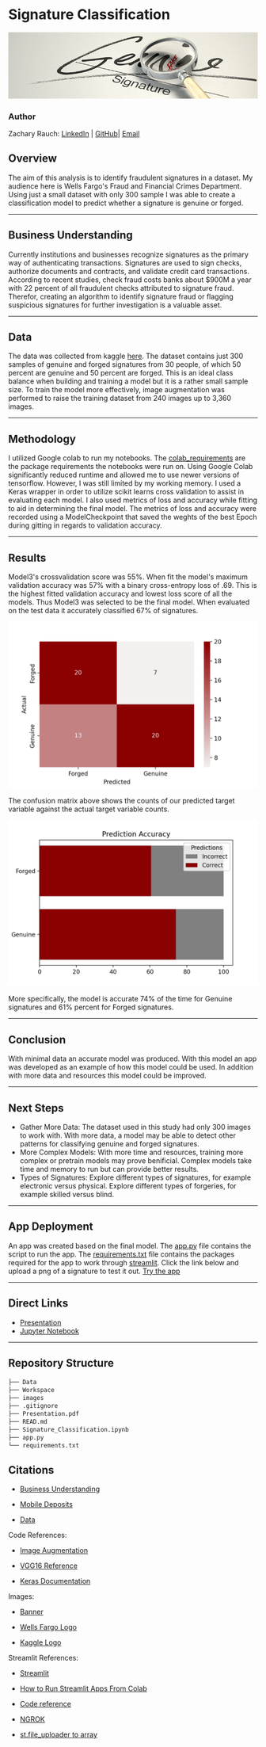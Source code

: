 # Signature Classification
![img](./images/signature_banner.jpeg)
### Author 
Zachary Rauch: 
[LinkedIn](https://www.linkedin.com/in/zach-rauch/) |
[GitHub](https://github.com/ZachRauch)|
[Email](zach.rauch0@gmail.com)
## Overview
  The aim of this analysis is to identify fraudulent signatures in a dataset. My audience here is Wells Fargo's Fraud and Financial Crimes Department. Using just a small dataset with only 300 sample I was able to create a classification model to predict whether a signature is genuine or forged.

---
## Business Understanding 
  Currently institutions and businesses recognize signatures as the primary way of authenticating transactions. Signatures are used to sign checks, authorize documents and contracts, and validate credit card transactions. According to recent studies, check fraud costs banks about $900M a year with 22 percent of all fraudulent checks attributed to signature fraud. Therefor, creating an algorithm to identify signature fraud or flagging suspicious signatures for further investigation is a valuable asset.

---
## Data 
  The data was collected from kaggle [here](https://www.kaggle.com/datasets/divyanshrai/handwritten-signatures). The dataset contains just 300 samples of genuine and forged signatures from 30 people, of which 50 percent are genuine and 50 percent are forged. This is an ideal class balance when building and training a model but it is a rather small sample size. To train the model more effectively, image augmentation was performed to raise the training dataset from 240 images up to 3,360 images. 

---
## Methodology
  I utilized Google colab to run my notebooks. The [colab_requirements](https://github.com/ZachRauch/Signature_Classification/blob/main/Data/colab_requirements.txt) are the package requirements the notebooks were run on. Using Google Colab significantly reduced runtime and allowed me to use newer versions of tensorflow. However, I was still limited by my working memory. I used a Keras wrapper in order to utilize scikit learns cross validation to assist in evaluating each model. I also used metrics of loss and accuracy while fitting to aid in determining the final model. The metrics of loss and accuracy were recorded using a ModelCheckpoint that saved the weghts of the best Epoch during gitting in regards to validation accuracy.

---
## Results
  Model3's crossvalidation score was 55%. When fit the model's maximum validation accuracy was 57% with a binary cross-entropy loss of .69. This is the highest fitted validation accuracy and lowest loss score of all the models. Thus Model3 was selected to be the final model. When evaluated on the test data it accurately classified 67% of signatures.

![img](./images/confusion_matrix.jpeg)

  The confusion matrix above shows the counts of our predicted target variable against the actual target variable counts.

![img](./images/Prediction_Accuracy.jpeg)

  More specifically, the model is accurate 74% of the time for Genuine signatures and 61% percent for Forged signatures.

---
## Conclusion
  With minimal data an accurate model was produced. With this model an app was developed as an example of how this model could be used. In addition with more data and resources this model could be improved. 

---
## Next Steps
- Gather More Data: The dataset used in this study had only 300 images to work with. With more data, a model may be able to detect other patterns for classifying genuine and forged signatures.
- More Complex Models: With more time and resources, training more complex or pretrain models may prove benificial. Complex models take time and memory to run but can provide better results.
- Types of Signatures: Explore different types of signatures, for example electronic versus physical. Explore different types of forgeries, for example skilled versus blind.

---
## App Deployment
  An app was created based on the final model. The [app.py](https://github.com/ZachRauch/Signature_Classification/blob/main/app.py) file contains the script to run the app. The [requirements.txt](https://github.com/ZachRauch/Signature_Classification/blob/main/requirements.txt) file contains the packages required for the app to work through [streamlit](https://streamlit.io/). Click the link below and upload a png of a signature to test it out. 
[Try the app](https://share.streamlit.io/zachrauch/signature_classification/main/app.py)

---
## Direct Links
- [Presentation](https://github.com/ZachRauch/Signature_Classification/blob/main/Presentation.pdf)
- [Jupyter Notebook](https://github.com/ZachRauch/Signature_Classification/blob/main/Signature_Classification.ipynb)
---
## Repository Structure
```
├── Data 
├── Workspace
├── images
├── .gitignore
├── Presentation.pdf
├── READ.md
├── Signature_Classification.ipynb
├── app.py
└── requirements.txt
```
## Citations

- [Business Understanding](https://towardsdatascience.com/signature-fraud-detection-an-advanced-analytics-approach-a795b0e588b2)

- [Mobile Deposits](https://www.retaildive.com/ex/mobilecommercedaily/mobile-users-deposit-over-40-billion-in-checks-via-mobile-mitek#:~:text=%E2%80%9CAnalyst%20data%20shows%20that%20more,and%20convenient%2C%20it's%20fun.%E2%80%9D)

- [Data](https://www.kaggle.com/datasets/divyanshrai/handwritten-signatures)

Code References:

- [Image Augmentation](https://machinelearningmastery.com/how-to-configure-image-data-augmentation-when-training-deep-learning-neural-networks/)

- [VGG16 Reference](https://www.kaggle.com/code/raulcsimpetru/vgg16-binary-classification/notebook)

- [Keras Documentation](https://keras.io/api/)

Images:

- [Banner](https://www.adamsluka.com/forgery.html)

- [Wells Fargo Logo](https://upload.wikimedia.org/wikipedia/commons/thumb/b/b3/Wells_Fargo_Bank.svg/2048px-Wells_Fargo_Bank.svg.png)

- [Kaggle Logo](https://upload.wikimedia.org/wikipedia/commons/7/7c/Kaggle_logo.png)

Streamlit References: 

- [Streamlit](https://streamlit.io/)

- [How to Run Streamlit Apps From Colab](https://medium.com/@jcharistech/how-to-run-streamlit-apps-from-colab-29b969a1bdfc) 

- [Code reference](https://github.com/jingxianho/streamlit-local-tunnel/blob/main/Streamlit_local_tunnel.ipynb)

- [NGROK](https://dashboard.ngrok.com/get-started/setup)

- [st.file_uploader to array](https://discuss.streamlit.io/t/png-bytes-io-numpy-conversion-using-file-uploader/1409)
